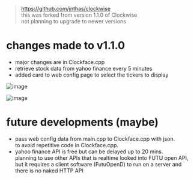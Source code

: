 > https://github.com/jnthas/clockwise  
> this was forked from version 1.1.0 of Clockwise  
> not planning to upgrade to newer versions 

# changes made to v1.1.0
- major changes are in Clockface.cpp
- retrieve stock data from yahoo finance every 5 minutes
- added card to web config page to select the tickers to display
    
![image](https://github.com/slcwang/clockwise/assets/131223926/dd3112b2-367b-47aa-b48f-e0122b1610aa)  
  
![image](https://github.com/slcwang/clockwise/assets/131223926/55b12bbc-3bee-4d15-8a86-8f702c53eee2)


# future developments (maybe)
- pass web config data from main.cpp to Clockface.cpp with json.  
  to avoid repetitive code in Clockface.cpp.  
- yahoo finance API is free but can be delayed up to 20 mins.  
  planning to use other APIs that is realtime
  looked into FUTU open API, but it requires a client software (FutuOpenD) to run on a server and there is no naked HTTP API
   
